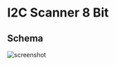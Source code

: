 # I2C Scanner 8 Bit

## Schema

![screenshot](https://user-images.githubusercontent.com/76437833/228883843-2aa528c4-c59b-4928-9b0d-679024b9b753.jpg)
